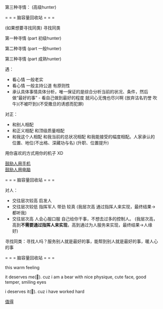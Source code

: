 
第三种寻情： (高级hunter)

= = = 脑容量回收站 = = =

(如果想要寻找同类)
寻找同类

第一种寻情 (part 初级hunter)

第二种寻情 (part 一般hunter)

第三种寻情 (part 成熟hunter)

遇：
- 看心情 一般老实
- 看心情 一般主持公道 有原则性
- 承认具体事情具体分析，唯一保证的是综合分析当前的状况、条件，然后做“最好的事” - 看自己做到最好的程度 就问心无愧也尽兴啊
  (放弃沽名钓誉 吹牛)(不被吓到)(不受撒旦的诱惑而犯罪)

对正：
- 和别人相配
- 和正义相配 和顶级质量相配
- 和我这个人相配 和我当前的总状况相配 和我能接受的幅度相配。人家承认的位置、地位(不出格、深藏功与名) (升职、位置提升)

用你喜欢的方式用你的机子 XD

[鼓励人用手机](https://www.v2ex.com/t/359887)<br>
[鼓励人用电脑](https://www.v2ex.com/t/359940)


= = = 脑容量回收站 = = =

对人：
- 交往层次较高 启发人
- 交往层次较低 指挥军人 带劲 较真 (我层次高 通过指挥人来实现，最终结果->都听我)
- 交往层次高 人会心服口服 自己给你干事，不想去过多的控制人。 (我层次高，高到**不需要通过指挥人来实现**，高到通过为人服务来实现，最终结果->人缘好)

寻找同类：寻找人吗？服务别人就是最好的事，能帮到别人就是最好的事，暖人心的事

= = = 脑容量回收站 = = =

this warm feeling

it deserves me(🐻). cuz i am a bear with nice physique, cute face, good temper, smiling eyes

i deserves it(🎁). cuz i have worked hard

[值得](https://github.com/7900ms/000nottheater_deserted_systemlibrary/blob/master/supplementary/term-两性-值得.md)
